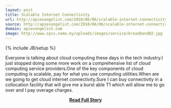 ```yaml
---
layout: post
title: Scalable Internet Connectivity
url: http://apievangelist.com/2010/06/06/scalable-internet-connectivity/
source: http://apievangelist.com/2010/06/06/scalable-internet-connectivity/
domain: apievangelist.com
image: http://www.spcs.name.my/uploads/images/service/broadband02.jpg
---
```

{% include JB/setup %}<p>Everyone is talking about cloud computing these days in the tech industry.I just stopped doing some more work on a comprehensive list of cloud computing service providers.One of the key components of cloud computing is scalable, pay for what you use computing utilities.When are we going to get cloud internet connectivity.Sure I can buy connectivity in a collocation facility that will give me a burst able T1 which will allow me to go over and I pay overage charges.</p>
<center><p><a href="http://apievangelist.com/2010/06/06/scalable-internet-connectivity/" style='padding:25px; font-sze:18px; font-weight: bold;'>Read Full Story</a></p></center>
